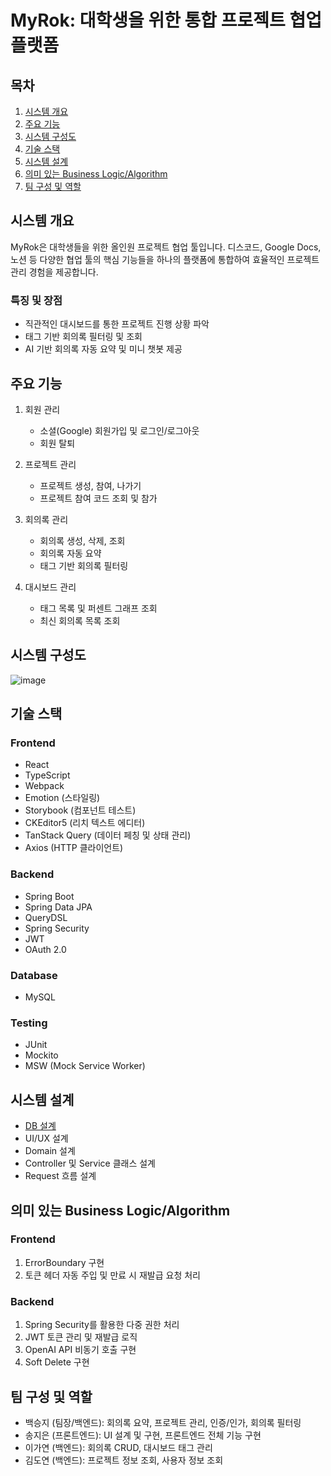 # MyRok: 대학생을 위한 통합 프로젝트 협업 플랫폼

## 목차
1. [시스템 개요](#시스템-개요)
2. [주요 기능](#주요-기능)
3. [시스템 구성도](#시스템-구성도)
4. [기술 스택](#기술-스택)
5. [시스템 설계](#시스템-설계)
6. [의미 있는 Business Logic/Algorithm](#의미-있는-business-logicalgorithm)
7. [팀 구성 및 역할](#팀-구성-및-역할)

## 시스템 개요

MyRok은 대학생들을 위한 올인원 프로젝트 협업 툴입니다. 디스코드, Google Docs, 노션 등 다양한 협업 툴의 핵심 기능들을 하나의 플랫폼에 통합하여 효율적인 프로젝트 관리 경험을 제공합니다.

### 특징 및 장점
- 직관적인 대시보드를 통한 프로젝트 진행 상황 파악
- 태그 기반 회의록 필터링 및 조회
- AI 기반 회의록 자동 요약 및 미니 챗봇 제공

## 주요 기능

1. 회원 관리
   - 소셜(Google) 회원가입 및 로그인/로그아웃
   - 회원 탈퇴

2. 프로젝트 관리
   - 프로젝트 생성, 참여, 나가기
   - 프로젝트 참여 코드 조회 및 참가

3. 회의록 관리
   - 회의록 생성, 삭제, 조회
   - 회의록 자동 요약
   - 태그 기반 회의록 필터링

4. 대시보드 관리
   - 태그 목록 및 퍼센트 그래프 조회
   - 최신 회의록 목록 조회

## 시스템 구성도

![image](https://github.com/user-attachments/assets/e73ad04b-aa5c-40d8-81a2-d4e03b60dcbe)


## 기술 스택

### Frontend
- React
- TypeScript
- Webpack
- Emotion (스타일링)
- Storybook (컴포넌트 테스트)
- CKEditor5 (리치 텍스트 에디터)
- TanStack Query (데이터 페칭 및 상태 관리)
- Axios (HTTP 클라이언트)

### Backend
- Spring Boot
- Spring Data JPA
- QueryDSL
- Spring Security
- JWT
- OAuth 2.0

### Database
- MySQL

### Testing
- JUnit
- Mockito
- MSW (Mock Service Worker)

## 시스템 설계

- [DB 설계](https://dbdiagram.io/d/666ed431a179551be6ff13a7)
- UI/UX 설계
- Domain 설계
- Controller 및 Service 클래스 설계
- Request 흐름 설계

## 의미 있는 Business Logic/Algorithm

### Frontend
1. ErrorBoundary 구현
2. 토큰 헤더 자동 주입 및 만료 시 재발급 요청 처리

### Backend
1. Spring Security를 활용한 다중 권한 처리
2. JWT 토큰 관리 및 재발급 로직
3. OpenAI API 비동기 호출 구현
4. Soft Delete 구현

## 팀 구성 및 역할

- 백승지 (팀장/백엔드): 회의록 요약, 프로젝트 관리, 인증/인가, 회의록 필터링
- 송지은 (프론트엔드): UI 설계 및 구현, 프론트엔드 전체 기능 구현
- 이가연 (백엔드): 회의록 CRUD, 대시보드 태그 관리
- 김도연 (백엔드): 프로젝트 정보 조회, 사용자 정보 조회

